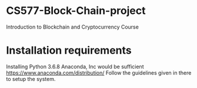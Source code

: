 # CS577-Block-Chain-project
Introduction to Blockchain and Cryptocurrency Course

# Installation requirements
Installing Python 3.6.8 Anaconda, Inc would be sufficient https://www.anaconda.com/distribution/
Follow the guidelines given in there to setup the system.
